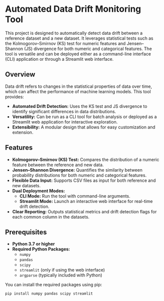 # Automated Data Drift Monitoring Tool

This project is designed to automatically detect data drift between a reference dataset and a new dataset. It leverages statistical tests such as the Kolmogorov–Smirnov (KS) test for numeric features and Jensen–Shannon (JS) divergence for both numeric and categorical features. The tool is versatile and can be deployed either as a command-line interface (CLI) application or through a Streamlit web interface.

## Overview

Data drift refers to changes in the statistical properties of data over time, which can affect the performance of machine learning models. This tool provides:
- **Automated Drift Detection:** Uses the KS test and JS divergence to identify significant differences in data distributions.
- **Versatility:** Can be run as a CLI tool for batch analysis or deployed as a Streamlit web application for interactive exploration.
- **Extensibility:** A modular design that allows for easy customization and extension.

## Features

- **Kolmogorov–Smirnov (KS) Test:** Compares the distribution of a numeric feature between the reference and new data.
- **Jensen–Shannon Divergence:** Quantifies the similarity between probability distributions for both numeric and categorical features.
- **Flexible Data Input:** Supports CSV files as input for both reference and new datasets.
- **Dual Deployment Modes:**
  - **CLI Mode:** Run the tool with command-line arguments.
  - **Streamlit Mode:** Launch an interactive web interface for real-time drift detection.
- **Clear Reporting:** Outputs statistical metrics and drift detection flags for each common column in the datasets.

## Prerequisites

- **Python 3.7 or higher**
- **Required Python Packages:**
  - `numpy`
  - `pandas`
  - `scipy`
  - `streamlit` (only if using the web interface)
  - `argparse` (typically included with Python)

You can install the required packages using pip:

```bash
pip install numpy pandas scipy streamlit
